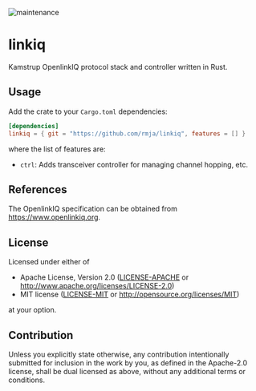 ![maintenance](https://img.shields.io/badge/maintenance-actively--developed-brightgreen.svg)

# linkiq

Kamstrup OpenlinkIQ protocol stack and controller written in Rust.

## Usage

Add the crate to your `Cargo.toml` dependencies:

```toml
[dependencies]
linkiq = { git = "https://github.com/rmja/linkiq", features = [] }
```

where the list of features are:
* `ctrl`: Adds transceiver controller for managing channel hopping, etc.

## References
The OpenlinkIQ specification can be obtained from https://www.openlinkiq.org.

## License

Licensed under either of

 * Apache License, Version 2.0
   ([LICENSE-APACHE](LICENSE-APACHE) or http://www.apache.org/licenses/LICENSE-2.0)
 * MIT license
   ([LICENSE-MIT](LICENSE-MIT) or http://opensource.org/licenses/MIT)

at your option.

## Contribution

Unless you explicitly state otherwise, any contribution intentionally submitted
for inclusion in the work by you, as defined in the Apache-2.0 license, shall be
dual licensed as above, without any additional terms or conditions.
